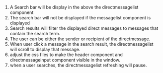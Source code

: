 1) A Search bar will be display in the above the directmessagelist component
2) The search bar will not be displayed if the messagelist component is displayed
3) Search results will filter the displayed direct messages to messages that contain the search term.
4) The user can be either the sender or recipient of the directmessage.
5) When user click a message in the search result, the directmessagelist will scroll to display that message.
6) adjust the css files to make the header component and directmessageinput component visible in the window.
7) when a user searches, the directmessagelist refreshing will pause.